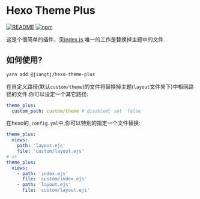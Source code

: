 # Hexo Theme Plus

[![README](https://img.shields.io/badge/README-ENGLISH-blue.svg?style=popout-square)](README.md)
[![npm](https://img.shields.io/npm/v/@jiangtj/hexo-theme-plus.svg?style=popout-square)](https://www.npmjs.com/package/@jiangtj/hexo-theme-plus)

这是个很简单的插件，见[index.js](index.js).唯一的工作是替换掉主题中的文件.

## 如何使用?

```bash
yarn add @jiangtj/hexo-theme-plus
```

在自定义路径(默认`custom/theme`)的文件将替换掉主题(`layout`文件夹下)中相同路径的文件.你可以设定一个其它路径:
```yml
theme_plus:
  custom_path: custom/theme # disabled: set 'false'
```

在hexo的`_config.yml`中,你可以特别的指定一个文件替换:
```yml 
theme_plus:
  views:
    path: 'layout.ejs'
    file: 'custom/layout.ejs'
# or
theme_plus:
  views:
    - path: 'index.ejs'
      file: 'custom/index.ejs'
    - path: 'layout.ejs'
      file: 'custom/layout.ejs'
```
